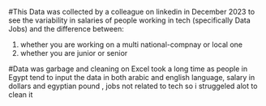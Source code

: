 #This Data was collected by a colleague on linkedin in December 2023 to see the variability in salaries of people working in tech (specifically Data Jobs) and the difference between:
1. whether you are working on a multi national-compnay or local one
2. whether you are junior or senior

#Data was garbage and cleaning on Excel took a long time as people in Egypt tend to input the data in both arabic and english language, salary in dollars and egyptian pound , jobs not related to tech so i struggeled alot to clean it

